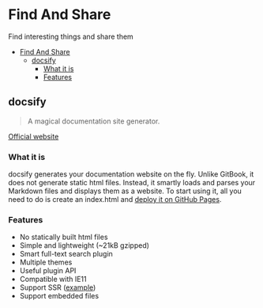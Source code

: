 # Find And Share

Find interesting things and share them

<!-- TOC -->

- [Find And Share](#find-and-share)
  - [docsify](#docsify)
    - [What it is](#what-it-is)
    - [Features](#features)

<!-- /TOC -->

## docsify

>A magical documentation site generator.

[Official website](https://docsify.js.org/#/?id=docsify)

### What it is

docsify generates your documentation website on the fly. Unlike GitBook, it does not generate static html files. Instead, it smartly loads and parses your Markdown files and displays them as a website. To start using it, all you need to do is create an index.html and [deploy it on GitHub Pages](https://docsify.js.org/#/deploy).

### Features

- No statically built html files
- Simple and lightweight (~21kB gzipped)
- Smart full-text search plugin
- Multiple themes
- Useful plugin API
- Compatible with IE11
- Support SSR ([example](https://github.com/docsifyjs/docsify-ssr-demo))
- Support embedded files